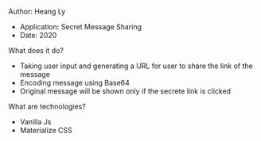 Author: Heang Ly
- Application: Secret Message Sharing
- Date: 2020

What does it do?
- Taking user input and generating a URL for user to share the link of the message
- Encoding message using Base64
- Original message will be shown only if the secrete link is clicked

What are technologies?
- Vanilla Js
- Materialize CSS 